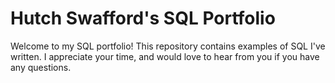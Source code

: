 # Hutch Swafford's SQL Portfolio
Welcome to my SQL portfolio! This repository contains examples of SQL I've written. I appreciate your time, and would love to hear from you if you have any questions.
